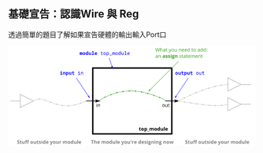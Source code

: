 ## 基礎宣告：認識Wire 與 Reg

透過簡單的題目了解如果宣告硬體的輸出輸入Port口

![Image text](https://github.com/WaysideVulcan/HDLBits/blob/master/00.Getting%20Start/wire.png)
